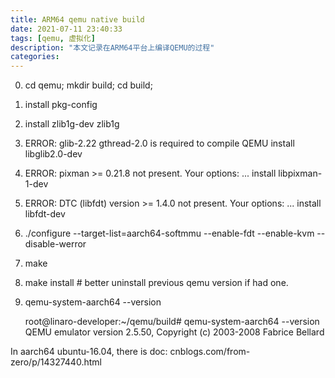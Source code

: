 ```yaml
---
title: ARM64 qemu native build
date: 2021-07-11 23:40:33
tags: [qemu, 虚拟化]
description: "本文记录在ARM64平台上编译QEMU的过程"
categories:
---
```


0. cd qemu; mkdir build; cd build;

1. install pkg-config

2. install zlib1g-dev zlib1g

3. ERROR: glib-2.22 gthread-2.0 is required to compile QEMU
   install libglib2.0-dev

4. ERROR: pixman >= 0.21.8 not present. Your options: ...
   install libpixman-1-dev

5. ERROR: DTC (libfdt) version >= 1.4.0 not present. Your options: ...
   install libfdt-dev

6. ./configure --target-list=aarch64-softmmu --enable-fdt --enable-kvm --disable-werror

7. make

8. make install # better uninstall previous qemu version if had one.

9. qemu-system-aarch64 --version

    root@linaro-developer:~/qemu/build# qemu-system-aarch64 --version
    QEMU emulator version 2.5.50, Copyright (c) 2003-2008 Fabrice Bellard

In aarch64 ubuntu-16.04, there is doc: cnblogs.com/from-zero/p/14327440.html
